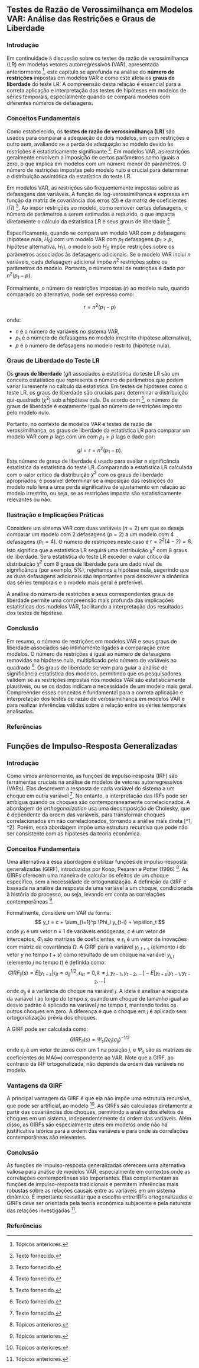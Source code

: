 ## Testes de Razão de Verossimilhança em Modelos VAR: Análise das Restrições e Graus de Liberdade
### Introdução
Em continuidade à discussão sobre os testes de razão de verossimilhança (LR) em modelos vetores autorregressivos (VAR), apresentada anteriormente [^2], este capítulo se aprofunda na análise do **número de restrições** impostas em modelos VAR e como este afeta os **graus de liberdade** do teste LR. A compreensão desta relação é essencial para a correta aplicação e interpretação dos testes de hipóteses em modelos de séries temporais, especialmente quando se compara modelos com diferentes números de defasagens.

### Conceitos Fundamentais
Como estabelecido, os **testes de razão de verossimilhança (LR)** são usados para comparar a adequação de dois modelos, um com restrições e outro sem, avaliando se a perda de adequação ao modelo devido às restrições é estatisticamente significante [^1]. Em modelos VAR, as restrições geralmente envolvem a imposição de certos parâmetros como iguais a zero, o que implica em modelos com um número menor de parâmetros. O número de restrições impostas pelo modelo nulo é crucial para determinar a distribuição assintótica da estatística do teste LR.

Em modelos VAR, as restrições são frequentemente impostas sobre as defasagens das variáveis. A função de log-verossimilhança é expressa em função da matriz de covariância dos erros ($\Omega$) e da matriz de coeficientes ($\Pi$) [^1]. Ao impor restrições ao modelo, como remover certas defasagens, o número de parâmetros a serem estimados é reduzido, o que impacta diretamente o cálculo da estatística LR e seus graus de liberdade [^1].

Especificamente, quando se compara um modelo VAR com $p$ defasagens (hipótese nula, $H_0$) com um modelo VAR com $p_1$ defasagens ($p_1 > p$, hipótese alternativa, $H_1$), o modelo sob $H_0$ impõe restrições sobre os parâmetros associados às defasagens adicionais. Se o modelo VAR inclui $n$ variáveis, cada defasagem adicional impõe $n^2$ restrições sobre os parâmetros do modelo. Portanto, o número total de restrições é dado por $n^2(p_1 - p)$.

Formalmente, o número de restrições impostas ($r$) ao modelo nulo, quando comparado ao alternativo, pode ser expresso como:

$$ r = n^2(p_1 - p) $$

onde:
* $n$ é o número de variáveis no sistema VAR,
* $p_1$ é o número de defasagens no modelo irrestrito (hipótese alternativa),
* $p$ é o número de defasagens no modelo restrito (hipótese nula).

### Graus de Liberdade do Teste LR
Os **graus de liberdade** ($gl$) associados à estatística do teste LR são um conceito estatístico que representa o número de parâmetros que podem variar livremente no cálculo da estatística. Em testes de hipóteses como o teste LR, os graus de liberdade são cruciais para determinar a distribuição qui-quadrado ($\chi^2$) sob a hipótese nula. De acordo com [^1], o número de graus de liberdade é exatamente igual ao número de restrições imposto pelo modelo nulo.

Portanto, no contexto de modelos VAR e testes de razão de verossimilhança, os graus de liberdade da estatística LR para comparar um modelo VAR com $p$ lags com um com $p_1 > p$ lags é dado por:

$$ gl = r = n^2(p_1 - p). $$
Este número de graus de liberdade é usado para avaliar a significância estatística da estatística do teste LR. Comparando a estatística LR calculada com o valor crítico da distribuição $\chi^2$ com os graus de liberdade apropriados, é possível determinar se a imposição das restrições do modelo nulo leva a uma perda significativa de ajustamento em relação ao modelo irrestrito, ou seja, se as restrições imposta são estatisticamente relevantes ou não.

### Ilustração e Implicações Práticas
Considere um sistema VAR com duas variáveis ($n=2$) em que se deseja comparar um modelo com 2 defasagens ($p=2$) a um modelo com 4 defasagens ($p_1=4$). O número de restrições neste caso é $r = 2^2(4-2) = 8$. Isto significa que a estatística LR seguirá uma distribuição $\chi^2$ com 8 graus de liberdade. Se a estatística do teste LR exceder o valor crítico da distribuição $\chi^2$ com 8 graus de liberdade para um dado nível de significância (por exemplo, 5%), rejeitamos a hipótese nula, sugerindo que as duas defasagens adicionais são importantes para descrever a dinâmica das séries temporais e o modelo mais geral é preferível.

A análise do número de restrições e seus correspondentes graus de liberdade permite uma compreensão mais profunda das implicações estatísticas dos modelos VAR, facilitando a interpretação dos resultados dos testes de hipótese.

### Conclusão
Em resumo, o número de restrições em modelos VAR e seus graus de liberdade associados são intimamente ligados à comparação entre modelos. O número de restrições é igual ao número de defasagens removidas na hipótese nula, multiplicado pelo número de variáveis ao quadrado [^1]. Os graus de liberdade servem para guiar a análise de significância estatística dos modelos, permitindo que os pesquisadores validem se as restrições impostas nos modelos VAR são estatisticamente plausíveis, ou se os dados indicam a necessidade de um modelo mais geral. Compreender esses conceitos é fundamental para a correta aplicação e interpretação dos testes de razão de verossimilhança em modelos VAR e para realizar inferências válidas sobre a relação entre as séries temporais analisadas.

### Referências
[^1]: Texto fornecido.
[^2]: Tópicos anteriores.
## Funções de Impulso-Resposta Generalizadas
### Introdução
Como vimos anteriormente, as funções de impulso-resposta (IRF) são ferramentas cruciais na análise de modelos de vetores autorregressivos (VARs). Elas descrevem a resposta de cada variável do sistema a um choque em outra variável [^1]. No entanto, a interpretação das IRFs pode ser ambígua quando os choques são contemporaneamente correlacionados. A abordagem de *orthogonalization* usa uma decomposição de Cholesky, que é dependente da ordem das variáveis, para transformar choques correlacionados em não correlacionados, tornando a análise mais direta [^1, ^2]. Porém, essa abordagem impõe uma estrutura recursiva que pode não ser consistente com as hipóteses da teoria econômica.

### Conceitos Fundamentais
Uma alternativa a essa abordagem é utilizar funções de impulso-resposta generalizadas (GIRF), introduzidas por Koop, Pesaran e Potter (1996) [^2]. As GIRFs oferecem uma maneira de calcular os efeitos de um choque específico, sem a necessidade de ortogonalização. A definição da GIRF é baseada na análise da resposta de uma variável a um choque, condicionada à história do processo, ou seja, levando em conta as correlações contemporâneas [^2].

Formalmente, considere um VAR da forma:
$$
y_t = c + \sum_{i=1}^p \Phi_i y_{t-i} + \epsilon_t
$$
onde $y_t$ é um vetor $n \times 1$ de variáveis endógenas, $c$ é um vetor de interceptos, $\Phi_i$ são matrizes de coeficientes, e $\epsilon_t$ é um vetor de inovações com matriz de covariância $\Omega$. A GIRF para a variável $y_{i,t+s}$ (elemento $i$ do vetor $y$ no tempo $t+s$) como resultado de um choque na variável $y_{j,t}$ (elemento $j$ no tempo $t$) é definida como:
$$
GIRF_{ij}(s) = E[y_{t+s} | \epsilon_{jt} = \sigma_{jj}^{1/2}, \epsilon_{kt} = 0, k \neq j, y_{t-1}, y_{t-2}, \ldots ] - E[y_{t+s} | y_{t-1}, y_{t-2}, \ldots]
$$
onde $\sigma_{jj}$ é a variância do choque na variável $j$. A ideia é analisar a resposta da variável $i$ ao longo do tempo $s$, quando um choque de tamanho igual ao desvio padrão é aplicado na variável $j$ no tempo $t$, mantendo todos os outros choques em zero. A diferença é que o choque em $j$ é aplicado sem ortogonalização prévia dos choques.

A GIRF pode ser calculada como:
$$
GIRF_{ij}(s) =  \Psi_s \Omega e_j (\sigma_{jj})^{-1/2}
$$
onde $e_j$ é um vetor de zeros com um 1 na posição $j$, e $\Psi_s$ são as matrizes de coeficientes do MA(∞) correspondente ao VAR. Note que a GIRF, ao contrário da IRF ortogonalizada, não depende da ordem das variáveis no modelo.

### Vantagens da GIRF
A principal vantagem da GIRF é que ela não impõe uma estrutura recursiva, que pode ser artificial, ao modelo [^2]. As GIRFs são calculadas diretamente a partir das covariâncias dos choques, permitindo a análise dos efeitos de choques em um sistema, independentemente da ordem das variáveis. Além disso, as GIRFs são especialmente úteis em modelos onde não há justificativa teórica para a ordem das variáveis e para onde as correlações contemporâneas são relevantes.

### Conclusão
As funções de impulso-resposta generalizadas oferecem uma alternativa valiosa para análise de modelos VAR, especialmente em contextos onde as correlações contemporâneas são importantes. Elas complementam as funções de impulso-resposta tradicionais e permitem inferências mais robustas sobre as relações causais entre as variáveis em um sistema dinâmico. É importante ressaltar que a escolha entre IRFs ortogonalizadas e GIRFs deve ser orientada pela teoria econômica subjacente e pela natureza das relações investigadas [^2].
### Referências
[^1]: Texto fornecido.
[^2]: Tópicos anteriores.
<!-- END -->
